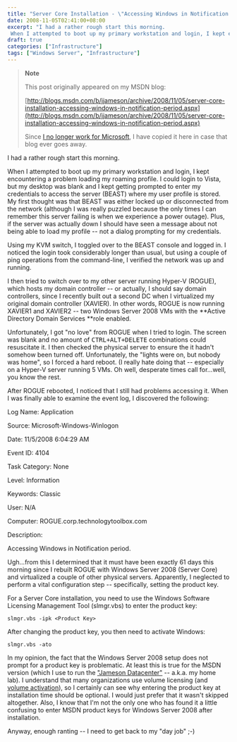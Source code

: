 ```yaml
---
title: "Server Core Installation - \"Accessing Windows in Notification period\""
date: 2008-11-05T02:41:00+08:00
excerpt: "I had a rather rough start this morning. 
 When I attempted to boot up my primary workstation and login, I kept encountering a problem loading my roaming profile. I could login to Vista, but my desktop was blank and I kept getting prompted to enter my..."
draft: true
categories: ["Infrastructure"]
tags: ["Windows Server", "Infrastructure"]
---
```


> **Note**
> 
> This post originally appeared on my MSDN blog:
> 
> [http://blogs.msdn.com/b/jjameson/archive/2008/11/05/server-core-installation-accessing-windows-in-notification-period.aspx](http://blogs.msdn.com/b/jjameson/archive/2008/11/05/server-core-installation-accessing-windows-in-notification-period.aspx)
> 
> Since [I no longer work for Microsoft](/blog/jjameson/2011/09/02/last-day-with-microsoft), I have copied it here in case that blog ever goes away.

I had a rather rough start this morning.

When I attempted to boot up my primary workstation and login, I kept encountering a problem loading my roaming profile. I could login to Vista, but my desktop was blank and I kept getting prompted to enter my credentials to access the server (BEAST) where my user profile is stored. My first thought was that BEAST was either locked up or disconnected from the network (although I was really puzzled because the only times I can remember this server failing is when we experience a power outage). Plus, if the server was actually down I should have seen a message about not being able to load my profile -- not a dialog prompting for my credentials.

Using my KVM switch, I toggled over to the BEAST console and logged in. I noticed the login took considerably longer than usual, but using a couple of ping operations from the command-line, I verified the network was up and running.

I then tried to switch over to my other server running Hyper-V (ROGUE), which hosts my domain controller -- or actually, I should say domain controllers, since I recently built out a second DC when I virtualized my original domain controller (XAVIER). In other words, ROGUE is now running XAVIER1 and XAVIER2 -- two Windows Server 2008 VMs with the **Active Directory Domain Services **role enabled.

Unfortunately, I got "no love" from ROGUE when I tried to login. The screen was blank and no amount of <kbd>CTRL+ALT+DELETE</kbd> combinations could resuscitate it. I then checked the physical server to ensure the it hadn't somehow been turned off. Unfortunately, the "lights were on, but nobody was home", so I forced a hard reboot. (I really hate doing that -- especially on a Hyper-V server running 5 VMs. Oh well, desperate times call for...well, you know the rest.

After ROGUE rebooted, I noticed that I still had problems accessing it. When I was finally able to examine the event log, I discovered the following:

Log Name: Application

Source: Microsoft-Windows-Winlogon

Date: 11/5/2008 6:04:29 AM

Event ID: 4104

Task Category: None

Level: Information

Keywords: Classic

User: N/A

Computer: ROGUE.corp.technologytoolbox.com

Description:

Accessing Windows in Notification period.

Ugh...from this I determined that it must have been exactly 61 days this morning since I rebuilt ROGUE with Windows Server 2008 (Server Core) and virtualized a couple of other physical servers. Apparently, I neglected to perform a vital configuration step -- specifically, setting the product key.

For a Server Core installation, you need to use the Windows Software Licensing Management Tool (slmgr.vbs) to enter the product key:

```
slmgr.vbs -ipk <Product Key>
```

After changing the product key, you then need to activate Windows:

```
slmgr.vbs -ato
```

In my opinion, the fact that the Windows Server 2008 setup does not prompt for a product key is problematic. At least this is true for the MSDN version (which I use to run the ["Jameson
Datacenter"](/blog/jjameson/2009/09/14/the-jameson-datacenter) -- a.k.a. my home lab). I understand that many organizations use volume licensing (and [volume activation](http://technet.microsoft.com/en-us/library/cc303274.aspx)), so I certainly can see why entering the product key at installation time should be optional. I would just prefer that it wasn't skipped altogether. Also, I know that I'm not the only one who has found it a little confusing to enter MSDN product keys for Windows Server 2008 after installation.

Anyway, enough ranting -- I need to get back to my "day job" ;-)

